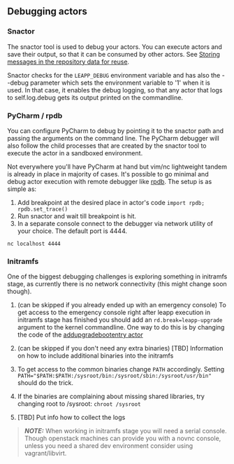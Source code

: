 ## Debugging actors

### Snactor

The snactor tool is used to debug your actors. You can execute actors
and save their output, so that it can be consumed by other actors.
See [Storing messages in the repository data for reuse](messaging.html#storing-messages-in-the-repository-data-for-reuse).

Snactor checks for the `LEAPP_DEBUG` environment variable and has also
the --debug parameter which sets the environment variable to '1' when it is
used. In that case, it enables the debug logging, so that any actor that logs
to self.log.debug gets its output printed on the commandline.

### PyCharm / rpdb

You can configure PyCharm to debug by pointing it to the snactor path and passing the arguments on the command line.
The PyCharm debugger will also follow the child processes that are created by the snactor tool to execute the actor
in a sandboxed environment.

Not everywhere you'll have PyCharm at hand but vim/nc lightweight tandem is already in place in majority of cases.
It's possible to go minimal and debug actor execution with remote debugger like
[rpdb](https://pypi.org/project/rpdb/). The setup is as simple as:

1. Add breakpoint at the desired place in actor's code `import rpdb; rpdb.set_trace()`
2. Run snactor and wait till breakpoint is hit.
3. In a separate console connect to the debugger via network utility of your choice. The default port is 4444.

```nc localhost 4444```


### Initramfs

One of the biggest debugging challenges is exploring something in initramfs stage, as currently there is no network
connectivity (this might change soon though).

1. (can be skipped if you already ended up with an emergency console)
To get access to the emergency console right after leapp execution in initramfs stage has finished you should add an
`rd.break=leapp-upgrade` argument to the kernel commandline. One way to do this is by changing the code of the
[addupgradebootentry actor](https://github.com/oamg/leapp-repository/blob/master/repos/system_upgrade/common/actors/addupgradebootentry/libraries/addupgradebootentry.py#L23)

2. (can be skipped if you don't need any extra binaries) [TBD] Information on how to include additional binaries into
the initramfs

3. To get access to the common binaries change `PATH` accordingly. Setting
`PATH="$PATH:$PATH:/sysroot/bin:/sysroot/sbin:/sysroot/usr/bin"` should do the trick.

4. If the binaries are complaining about missing shared libraries, try changing root to /sysroot: `chroot /sysroot`

5. [TBD] Put info how to collect the logs

> **_NOTE:_** When working in initramfs stage you will need a serial console. Though openstack machines can provide
you with a novnc console, unless you need a shared dev environment consider using vagrant/libvirt.
